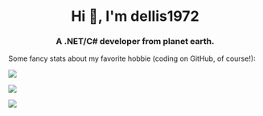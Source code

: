 <h1 align="center">Hi 👋, I'm dellis1972</h1>
<h3 align="center">A .NET/C# developer from planet earth.</h3>
Some fancy stats about my favorite hobbie (coding on GitHub, of course!):

<p>
<picture>
  <source
    srcset="https://github-readme-stats.vercel.app/api?username=dellis1972&show_icons=true&locale=en&show=discussions_answered&theme=dark&custom_title=dellis1972%20Stats%20In%20A%20Nutshell"
    media="(prefers-color-scheme: dark)" />
  <source
    srcset="https://github-readme-stats.vercel.app/api?username=dellis1972&show_icons=true&locale=en&show=discussions_answered&custom_title=dellis1972%20Stats%20In%20A%20Nutshell"
    media="(prefers-color-scheme: light), (prefers-color-scheme: no-preference)" />
  <img align="center" src="https://github-readme-stats.vercel.app/api?username=dellis1972&show_icons=true&locale=en&show=discussions_answered&custom_title=dellis1972%20Stats%20In%20A%20Nutshell" />
</picture>
</p>

<p>
<picture>
  <source
    srcset="https://github-readme-streak-stats.herokuapp.com/?user=dellis1972&theme=dark"
    media="(prefers-color-scheme: dark)" />
  <source
    srcset="https://github-readme-streak-stats.herokuapp.com/?user=dellis1972"
    media="(prefers-color-scheme: light), (prefers-color-scheme: no-preference)" />
  <img align="center" src="https://github-readme-streak-stats.herokuapp.com/?user=dellis1972" />
</picture>
</p>

<p>
<picture>
  <source
    srcset="https://github-readme-stats.vercel.app/api/top-langs?username=dellis1972&show_icons=true&layout=compact&theme=dark&size_weight=0.5&count_weight=0.5"
    media="(prefers-color-scheme: dark)" />
  <source
    srcset="https://github-readme-stats.vercel.app/api/top-langs?username=dellis1972&show_icons=true&layout=compact&size_weight=0.5&count_weight=0.5"
    media="(prefers-color-scheme: light), (prefers-color-scheme: no-preference)" />
  <img align="center" src="https://github-readme-stats.vercel.app/api/top-langs?username=dellis1972&show_icons=true&layout=compact&size_weight=0.5&count_weight=0.5" />
</picture>
</p>
<h1></h1>
